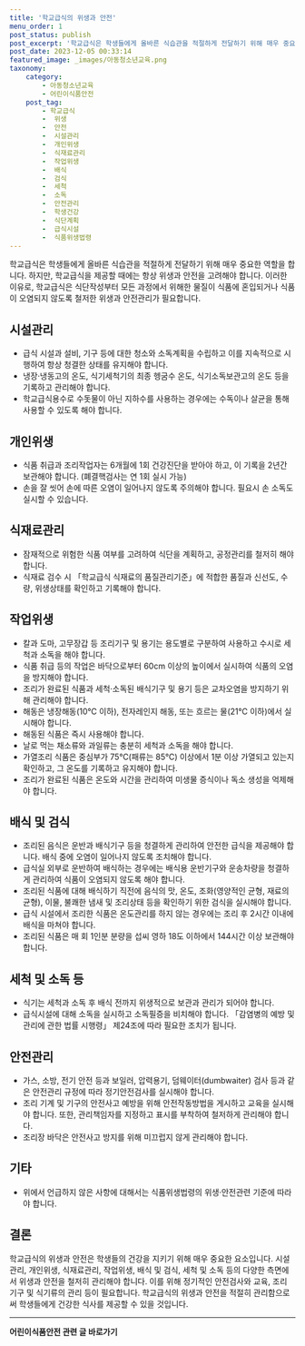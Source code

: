 ```yaml
---
title: '학교급식의 위생과 안전'
menu_order: 1
post_status: publish
post_excerpt: '학교급식은 학생들에게 올바른 식습관을 적절하게 전달하기 위해 매우 중요한 역할을 합니다. 하지만, 학교급식을 제공할 때에는 항상 위생과 안전을 고려해야 합니다. 이러한 이유로, 학교급식은 식단작성부터 모든 과정에서 위해한 물질이 식품에 혼입되거나 식품이 오염되지 않도록 철저한 위생과 안전관리가 필요합니다.'
post_date: 2023-12-05 00:33:14
featured_image: _images/아동청소년교육.png
taxonomy:
    category:
        - 아동청소년교육
        - 어린이식품안전
    post_tag:
        - 학교급식
        -  위생
        -  안전
        -  시설관리
        -  개인위생
        -  식재료관리
        -  작업위생
        -  배식
        -  검식
        -  세척
        -  소독
        -  안전관리
        -  학생건강
        -  식단계획
        -  급식시설
        -  식품위생법령
---
```



학교급식은 학생들에게 올바른 식습관을 적절하게 전달하기 위해 매우 중요한 역할을 합니다. 하지만, 학교급식을 제공할 때에는 항상 위생과 안전을 고려해야 합니다. 이러한 이유로, 학교급식은 식단작성부터 모든 과정에서 위해한 물질이 식품에 혼입되거나 식품이 오염되지 않도록 철저한 위생과 안전관리가 필요합니다.

## 시설관리

- 급식 시설과 설비, 기구 등에 대한 청소와 소독계획을 수립하고 이를 지속적으로 시행하여 항상 청결한 상태를 유지해야 합니다.
- 냉장·냉동고의 온도, 식기세척기의 최종 헹굼수 온도, 식기소독보관고의 온도 등을 기록하고 관리해야 합니다.
- 학교급식용수로 수돗물이 아닌 지하수를 사용하는 경우에는 수독이나 살균을 통해 사용할 수 있도록 해야 합니다.

## 개인위생

- 식품 취급과 조리작업자는 6개월에 1회 건강진단을 받아야 하고, 이 기록을 2년간 보관해야 합니다. (폐결핵검사는 연 1회 실시 가능)
- 손을 잘 씻어 손에 따른 오염이 일어나지 않도록 주의해야 합니다. 필요시 손 소독도 실시할 수 있습니다.

## 식재료관리

- 잠재적으로 위험한 식품 여부를 고려하여 식단을 계획하고, 공정관리를 철저히 해야 합니다.
- 식재료 검수 시 「학교급식 식재료의 품질관리기준」에 적합한 품질과 신선도, 수량, 위생상태를 확인하고 기록해야 합니다.

## 작업위생

- 칼과 도마, 고무장갑 등 조리기구 및 용기는 용도별로 구분하여 사용하고 수시로 세척과 소독을 해야 합니다.
- 식품 취급 등의 작업은 바닥으로부터 60cm 이상의 높이에서 실시하여 식품의 오염을 방지해야 합니다.
- 조리가 완료된 식품과 세척·소독된 배식기구 및 용기 등은 교차오염을 방지하기 위해 관리해야 합니다.
- 해동은 냉장해동(10℃ 이하), 전자레인지 해동, 또는 흐르는 물(21℃ 이하)에서 실시해야 합니다.
- 해동된 식품은 즉시 사용해야 합니다.
- 날로 먹는 채소류와 과일류는 충분히 세척과 소독을 해야 합니다.
- 가열조리 식품은 중심부가 75℃(패류는 85℃) 이상에서 1분 이상 가열되고 있는지 확인하고, 그 온도를 기록하고 유지해야 합니다.
- 조리가 완료된 식품은 온도와 시간을 관리하여 미생물 증식이나 독소 생성을 억제해야 합니다.

## 배식 및 검식

- 조리된 음식은 운반과 배식기구 등을 청결하게 관리하여 안전한 급식을 제공해야 합니다. 배식 중에 오염이 일어나지 않도록 조치해야 합니다.
- 급식실 외부로 운반하여 배식하는 경우에는 배식용 운반기구와 운송차량을 청결하게 관리하여 식품이 오염되지 않도록 해야 합니다.
- 조리된 식품에 대해 배식하기 직전에 음식의 맛, 온도, 조화(영양적인 균형, 재료의 균형), 이물, 불쾌한 냄새 및 조리상태 등을 확인하기 위한 검식을 실시해야 합니다.
- 급식 시설에서 조리한 식품은 온도관리를 하지 않는 경우에는 조리 후 2시간 이내에 배식을 마쳐야 합니다.
- 조리된 식품은 매 회 1인분 분량을 섭씨 영하 18도 이하에서 144시간 이상 보관해야 합니다.

## 세척 및 소독 등

- 식기는 세척과 소독 후 배식 전까지 위생적으로 보관과 관리가 되어야 합니다.
- 급식시설에 대해 소독을 실시하고 소독필증을 비치해야 합니다. 「감염병의 예방 및 관리에 관한 법률 시행령」 제24조에 따라 필요한 조치가 됩니다.

## 안전관리

- 가스, 소방, 전기 안전 등과 보일러, 압력용기, 덤웨이터(dumbwaiter) 검사 등과 같은 안전관리 규정에 따라 정기안전검사를 실시해야 합니다.
- 조리 기계 및 기구의 안전사고 예방을 위해 안전작동방법을 게시하고 교육을 실시해야 합니다. 또한, 관리책임자를 지정하고 표시를 부착하여 철저하게 관리해야 합니다.
- 조리장 바닥은 안전사고 방지를 위해 미끄럽지 않게 관리해야 합니다.

## 기타

- 위에서 언급하지 않은 사항에 대해서는 식품위생법령의 위생·안전관련 기준에 따라야 합니다.

## 결론

학교급식의 위생과 안전은 학생들의 건강을 지키기 위해 매우 중요한 요소입니다. 시설관리, 개인위생, 식재료관리, 작업위생, 배식 및 검식, 세척 및 소독 등의 다양한 측면에서 위생과 안전을 철저히 관리해야 합니다. 이를 위해 정기적인 안전검사와 교육, 조리 기구 및 식기류의 관리 등이 필요합니다. 학교급식의 위생과 안전을 적절히 관리함으로써 학생들에게 건강한 식사를 제공할 수 있을 것입니다.
<!-- wp:separator -->
<hr class="wp-block-separator has-alpha-channel-opacity"/>
<!-- /wp:separator -->

<!-- wp:group {"backgroundColor":"base","layout":{"type":"constrained"}} -->
<div class="wp-block-group has-base-background-color has-background"><!-- wp:paragraph {"align":"center","fontSize":"medium"} -->
<p class="has-text-align-center has-large-font-size"><strong>어린이식품안전 관련 글 바로가기</strong></p>
<!-- /wp:paragraph -->


<!-- wp:latest-posts
{"categories":[{"id":30868,"count":19,"description":"","link":"https://uknowlaw.com/category/%ec%96%b4%eb%a6%b0%ec%9d%b4%ec%8b%9d%ed%92%88%ec%95%88%ec%a0%84/","name":"어린이식품안전","slug":"어린이식품안전","taxonomy":"category","parent":0,"meta":[],"_links":{"self":[{"href":"https://uknowlaw.com/wp-json/wp/v2/categories/30868"}],"collection":[{"href":"https://uknowlaw.com/wp-json/wp/v2/categories"}],"about":[{"href":"https://uknowlaw.com/wp-json/wp/v2/taxonomies/category"}],"wp:post_type":[{"href":"https://uknowlaw.com/wp-json/wp/v2/posts?categories=30868"}],"curies":[{"name":"wp","href":"https://api.w.org/{rel}","templated":true}]}}],"postsToShow":100,"excerptLength":28,"postLayout":"grid","columns":2,"featuredImageAlign":"left","featuredImageSizeSlug":"large","fontSize":"small"} /--></div>
<!-- /wp:group -->